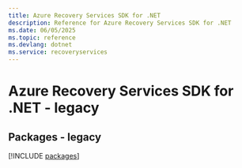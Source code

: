 ```yaml
---
title: Azure Recovery Services SDK for .NET
description: Reference for Azure Recovery Services SDK for .NET
ms.date: 06/05/2025
ms.topic: reference
ms.devlang: dotnet
ms.service: recoveryservices
---
```

# Azure Recovery Services SDK for .NET - legacy
## Packages - legacy
[!INCLUDE [packages](recovery-services-index.md)]